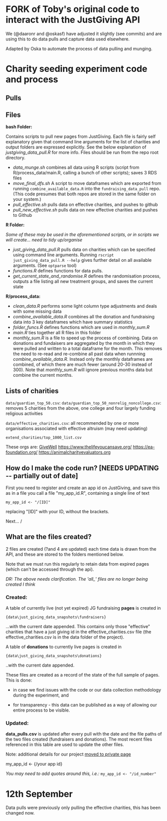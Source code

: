 # FORK of Toby's original code to interact with the JustGiving API

We (@daaronr and @oskasf) have adjusted it slightly (see commits) and are using this to do data pulls and capture data used elsewhere.

Adapted by Oska to automate the process of data pulling and munging.

# Charity seeding experiment code and process

## Pulls

<!-- TODO: set up code for periodic data pull -->

## Files

**bash Folder:**

Contains scripts to pull new pages from JustGiving. Each file is fairly self explanatory given that command line arguments for the list of charities and output folders are expressed explicitly. See the below explanation of *justgiving_data_pull.R* for more info. Files should be run from the repo root directory.

- *data_munge.sh* combines all data using R scripts (script from R/process_data/main.R, calling a bunch of other scripts); saves 3 RDS files
- *move_final_dfs.sh* A script to move dataframes which are exported from running `combine_available_data.R` into the `fundraising_data_pull` repo.  (This code presumes that both repos are stored in the same folder on your system.)
- *pull_effective.sh* pulls data on effective charities, and pushes to github
- *pull_new_effective.sh* pulls data on new effective charities and pushes to Github

**R Folder:**

*Some of these may be used in the aforementioned scripts, or in scripts we will create... need to tidy up/organise*

- *just_giving_data_pull.R* pulls data on charities which can be specified using command line arguments. Running `rscript just_giving_data_pull.R --help` gives further detail on all available arguments. (See `optparse` tool)
- *functions.R* defines functions for data pulls.
- *get_current_state_and_randomise.R* defines the randomisation process, outputs a file listing all new treatment groups, and saves the current state

**R/process_data:**
- *clean_data.R* performs some light column type adjustments and deals with some missing data
- *combine_available_data.R* combines all the donation and fundraising data into 3 key dataframes which have summary statistics
- *folder_funcs.R* defines functions which are used in *monthly_sum.R*
- *main.R* ties together all R files in this folder
- *monthly_sum.R* is a file to speed up the process of combining. Data on donations and fundaisers are aggregated by the month in which they were pulled and written to a total dataframe for the month. This removes the need to re-read and re-combine all past data when runnning *combine_available_data.R*. Instead only the monthly dataframes are combined, of which there are much fewer (around 20-30 instead of 300). Note that *monthly_sum.R* will ignore previous months data but combine the current months.


## Lists of charities

`data/guardian_top_50.csv`:
`data/guardian_top_50_nonrelig_noncollege.csv`: removes 5 charities from the above, one college and four largely funding religious activities

`data/effective_charities.csv`: all recommended by one or more organisations associated with effective altruism (may need updating)

`extend_charities/top_1000_list.csv`

<!-- We also give a broader list in the file effective_charities_plus, including some additional international mega-charities like MSF.-->


These orgs are:
[GiveWell](https://www.givewell.org/)
https://www.thelifeyoucansave.org/
https://ea-foundation.org/
https://animalcharityevaluators.org


## How do I make the code run? [NEEDS UPDATING -- partially out of date]

First you need to register and create an app id on JustGiving, and save this as in a file you call
a file "my_app_id.R", containing a single line of text

```
my_app_id <- "/[ID]"
```
replacing "[ID]" with your ID, without the brackets.

Next...
/

<!--
Install the packages at the top of main.R.
Open `fundraising_data_pull.Rproj`  using R and run `main.R`.
It will take 30 - 60 minutes to download all the data; this appears to be determined by Just Giving API limits.

-->

## What are the files created?

2 files are created (?and 4 are updated) each time data is drawn from the API, and these are stored to the folders mentioned below.

Note that we must run this regularly to retain data from expired pages (which can't be accessed through the api).

*DR: The above needs clarification. The 'all_' files are no longer being created I think*


<!--
The charities that this script uses (in effective_charities.csv) are all recommended by one or more organisations associated with effective altruism (although in some cases the lists only recommend targeting a particular part of the charity's work) [and see comment below](#notes).


*[Note, 4 Aug 2018: ATM both lists seem to include the international megacharities]*

-->

### Created:
A table of currently live (not yet expired) JG fundraising **pages** is created in
```
{data\just_giving_data_snapshots\fundraisers}
```
...with the current date appended. This contains only those "effective" charities that have a just giving id in the effective_charities.csv file (the effective_charities.csv is in the data folder of the project).

A table of **donations** to currently live pages is created in
```
{data\just_giving_data_snapshots\donations}
```
..with the current date appended.

These files are created as a record of the state of the full sample of pages. This is done:

* in case we find issues with the code or our data collection methodology during the experiment, and

* for transparency - this data can be published as a way of allowing our entire process to be visible.


### Updated:
**data_pulls.csv** is updated after every pull with the date and the file paths of the two files created (fundraisers and donations). The most recent files referenced in this table are used to update the other files.

Note: additional details for our project [moved to private page](https://github.com/daaronr/sponsorship_design_analysis/tree/master/preregistration_plans_notes)

my_app_id <- {/your app id}

*You may need to add quotes around this, i.e.:* `my_app_id <- "/id_number"`



<!--

https://github.com/daaronr/fundraising_data_pull/commit/1907998881420a8bec68592ae3862c6aa7d63d75#r86208081

TODO: briefly reference/document the adjusted pull for this specific project, what is done where, etc.

We recently pulled 9999 entries (the max) per charity for each of the top-10 UK charities as well as the effective charities.
-->


# 12th September
Data pulls were previously only pulling the effective charities, this has been changed now.

